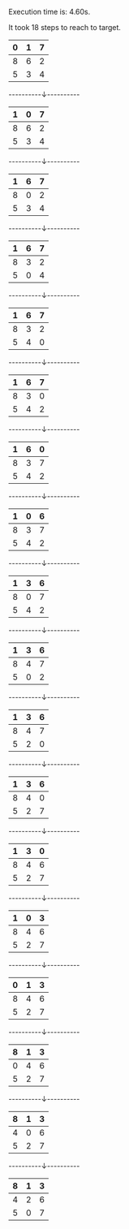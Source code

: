 Execution time is:  4.60s.

It took 18 steps to reach to target.



|0|1|7|
|---|---|---|
|8|6|2|
|5|3|4|
----------&darr;----------

|1|0|7|
|---|---|---|
|8|6|2|
|5|3|4|
----------&darr;----------

|1|6|7|
|---|---|---|
|8|0|2|
|5|3|4|
----------&darr;----------

|1|6|7|
|---|---|---|
|8|3|2|
|5|0|4|
----------&darr;----------

|1|6|7|
|---|---|---|
|8|3|2|
|5|4|0|
----------&darr;----------

|1|6|7|
|---|---|---|
|8|3|0|
|5|4|2|
----------&darr;----------

|1|6|0|
|---|---|---|
|8|3|7|
|5|4|2|
----------&darr;----------

|1|0|6|
|---|---|---|
|8|3|7|
|5|4|2|
----------&darr;----------

|1|3|6|
|---|---|---|
|8|0|7|
|5|4|2|
----------&darr;----------

|1|3|6|
|---|---|---|
|8|4|7|
|5|0|2|
----------&darr;----------

|1|3|6|
|---|---|---|
|8|4|7|
|5|2|0|
----------&darr;----------

|1|3|6|
|---|---|---|
|8|4|0|
|5|2|7|
----------&darr;----------

|1|3|0|
|---|---|---|
|8|4|6|
|5|2|7|
----------&darr;----------

|1|0|3|
|---|---|---|
|8|4|6|
|5|2|7|
----------&darr;----------

|0|1|3|
|---|---|---|
|8|4|6|
|5|2|7|
----------&darr;----------

|8|1|3|
|---|---|---|
|0|4|6|
|5|2|7|
----------&darr;----------

|8|1|3|
|---|---|---|
|4|0|6|
|5|2|7|
----------&darr;----------

|8|1|3|
|---|---|---|
|4|2|6|
|5|0|7|
